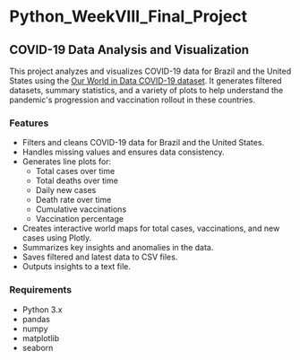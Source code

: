 # Python_WeekVIII_Final_Project
## COVID-19 Data Analysis and Visualization

This project analyzes and visualizes COVID-19 data for Brazil and the United States using the [Our World in Data COVID-19 dataset](https://github.com/owid/covid-19-data/tree/master/public/data). It generates filtered datasets, summary statistics, and a variety of plots to help understand the pandemic's progression and vaccination rollout in these countries.

### Features

- Filters and cleans COVID-19 data for Brazil and the United States.
- Handles missing values and ensures data consistency.
- Generates line plots for:
    - Total cases over time
    - Total deaths over time
    - Daily new cases
    - Death rate over time
    - Cumulative vaccinations
    - Vaccination percentage
- Creates interactive world maps for total cases, vaccinations, and new cases using Plotly.
- Summarizes key insights and anomalies in the data.
- Saves filtered and latest data to CSV files.
- Outputs insights to a text file.

### Requirements

- Python 3.x
- pandas
- numpy
- matplotlib
- seaborn
